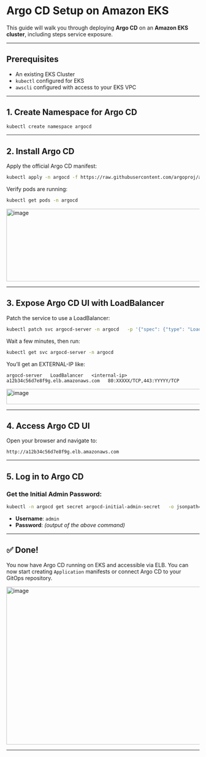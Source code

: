 
# Argo CD Setup on Amazon EKS

This guide will walk you through deploying **Argo CD** on an **Amazon EKS cluster**, including steps service exposure.

---

## Prerequisites

-  An existing EKS Cluster
-  `kubectl` configured for EKS
-  `awscli` configured with access to your EKS VPC

---


## 1. Create Namespace for Argo CD

```bash
kubectl create namespace argocd
```

---

## 2. Install Argo CD

Apply the official Argo CD manifest:

```bash
kubectl apply -n argocd -f https://raw.githubusercontent.com/argoproj/argo-cd/stable/manifests/install.yaml
```

Verify pods are running:

```bash
kubectl get pods -n argocd
```
<img width="929" height="189" alt="image" src="https://github.com/user-attachments/assets/22f71134-d451-45f2-93c1-acdf50819af1" />

---

## 3. Expose Argo CD UI with LoadBalancer

Patch the service to use a LoadBalancer:

```bash
kubectl patch svc argocd-server -n argocd   -p '{"spec": {"type": "LoadBalancer"}}'
```

Wait a few minutes, then run:

```bash
kubectl get svc argocd-server -n argocd
```

You’ll get an EXTERNAL-IP like:

```
argocd-server   LoadBalancer   <internal-ip>   a12b34c56d7e8f9g.elb.amazonaws.com   80:XXXXX/TCP,443:YYYYY/TCP
```
<img width="947" height="40" alt="image" src="https://github.com/user-attachments/assets/6c2bed0f-d6e9-4654-9a34-13ce15cc73bb" />

---

## 4. Access Argo CD UI

Open your browser and navigate to:

```
http://a12b34c56d7e8f9g.elb.amazonaws.com
```

---

## 5. Log in to Argo CD

### Get the Initial Admin Password:

```bash
kubectl -n argocd get secret argocd-initial-admin-secret   -o jsonpath="{.data.password}" | base64 -d
```

- **Username**: `admin`
- **Password**: *(output of the above command)*

---

## ✅ Done!

You now have Argo CD running on EKS and accessible via ELB. You can now start creating `Application` manifests or connect Argo CD to your GitOps repository.

<img width="945" height="411" alt="image" src="https://github.com/user-attachments/assets/3781bd8f-9e1b-4485-b10f-03cea4badfe5" />


---
